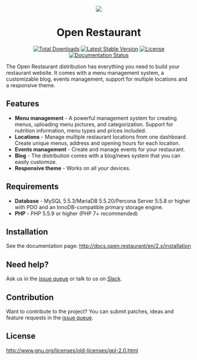 <p align="center"><img src="http://www.open.restaurant/images/logo.svg"></p>
<h1 align="center">Open Restaurant</h1>

<p align="center">
<a href="https://packagist.org/packages/openrestaurant/openrestaurant-project"><img src="https://poser.pugx.org/openrestaurant/openrestaurant-project/d/total.svg" alt="Total Downloads"></a>
<a href="https://packagist.org/packages/openrestaurant/openrestaurant-project"><img src="https://poser.pugx.org/openrestaurant/openrestaurant-project/v/stable.svg" alt="Latest Stable Version"></a>
<a href="https://packagist.org/packages/openrestaurant/openrestaurant-project"><img src="https://poser.pugx.org/openrestaurant/openrestaurant-project/license.svg" alt="License"></a>
<a href='http://docs.open.restaurant/en/2.x/?badge=2.x'><img src='https://readthedocs.org/projects/openrestaurant/badge/?version=2.x' alt='Documentation Status' /></a>
</p>

The Open Restaurant distribution has everything you need to build your restaurant website. It comes with a menu management system, a customizable blog, events management, support for multiple locations and a responsive theme.

## Features

* **Menu management** - A powerful management system for creating menus, uploading menu pictures, and categorization. Support for nutrition information, menu types and prices included.
* **Locations** - Manage multiple restaurant locations from one dashboard. Create unique menus, address and opening hours for each location.
* **Events management** - Create and manage events for your restaurant.
* **Blog** - The distribution comes with a blog/news system that you can easily customize.
* **Responsive theme** - Works on all your devices.

## Requirements

* **Database** - MySQL 5.5.3/MariaDB 5.5.20/Percona Server 5.5.8 or higher with PDO and an InnoDB-compatible primary storage engine.
* **PHP** - PHP 5.5.9 or higher (PHP 7+ recommended)

## Installation

See the documentation page: http://docs.open.restaurant/en/2.x/installation

## Need help?

Ask us in the [issue queue](https://www.drupal.org/project/issues/openrestaurant) or talk to us on [Slack](http://goo.gl/forms/kklESqzAp0Fs0wHs1).

## Contribution

Want to contribute to the project? You can submit patches, ideas and feature requests in the [issue queue](https://www.drupal.org/project/issues/openrestaurant).

## License

http://www.gnu.org/licenses/old-licenses/gpl-2.0.html
